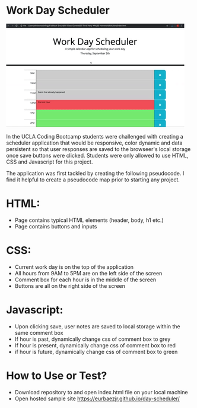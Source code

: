 # Work Day Scheduler

![Example 3](./day-scheduler.gif) 

In the UCLA Coding Bootcamp students were challenged with creating a scheduler application that would be responsive, color dynamic and data persistent so that user responses are saved to the browseer's local storage once save buttons were clicked. Students were only allowed to use HTML, CSS and Javascript for this project.

The application was first tackled by creating the following pseudocode. I find it helpful to create a pseudocode map prior to starting any project.

# HTML: 
- Page contains typical HTML elements (header, body, h1 etc.)
- Page contains buttons and inputs

# CSS: 
- Current work day is on the top of the application
- All hours from 9AM to 5PM are on the left side of the screen
- Comment box for each hour is in the middle of the screen
- Buttons are all on the right side of the screen 

# Javascript: 
- Upon clicking save, user notes are saved to local storage within the same comment box
- If hour is past, dynamically change css of comment box to grey
- If hour is present, dynamically change css of comment box to red
- if hour is future, dynamically change css of comment box to green

# How to Use or Test? 
- Download repository to and open index.html file on your local machine
- Open hosted sample site https://eurbaezjr.github.io/day-scheduler/

